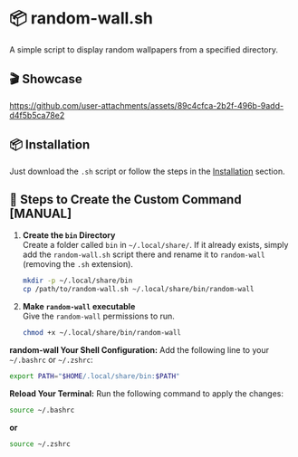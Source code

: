 # 📦 random-wall.sh

A simple script to display random wallpapers from a specified directory.

## 🎬 Showcase

https://github.com/user-attachments/assets/89c4cfca-2b2f-496b-9add-d4f5b5ca78e2


## 📦 Installation

Just download the `.sh` script or follow the steps in the [Installation](https://github.com/fr0st-iwnl/sh-toolbox?tab=readme-ov-file#-installation) section.

## 🧭 Steps to Create the Custom Command [MANUAL]


1. **Create the `bin` Directory**  
   Create a folder called `bin` in `~/.local/share/`. If it already exists, simply add the `random-wall.sh` script there and rename it to `random-wall` (removing the `.sh` extension).

   ```bash
   mkdir -p ~/.local/share/bin
   cp /path/to/random-wall.sh ~/.local/share/bin/random-wall
   ```

1. **Make `random-wall` executable**  
   Give the `random-wall` permissions to run.

   ```bash
   chmod +x ~/.local/share/bin/random-wall
   ```

**random-wall Your Shell Configuration:**
Add the following line to your `~/.bashrc` or `~/.zshrc`:

```bash
export PATH="$HOME/.local/share/bin:$PATH"
```

**Reload Your Terminal:**
Run the following command to apply the changes:

```bash
source ~/.bashrc
```
**or**

```bash
source ~/.zshrc
``` 
   

   
